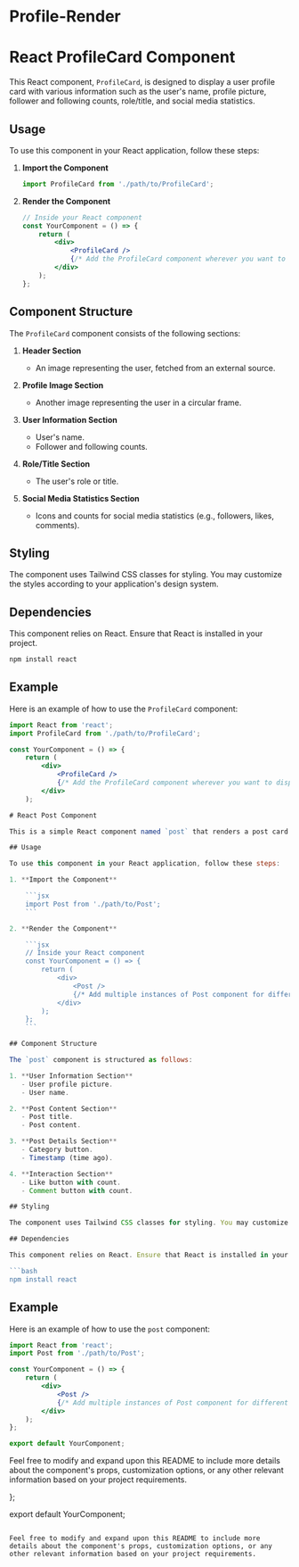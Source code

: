 # Profile-Render

# React ProfileCard Component

This React component, `ProfileCard`, is designed to display a user profile card with various information such as the user's name, profile picture, follower and following counts, role/title, and social media statistics.

## Usage

To use this component in your React application, follow these steps:

1. **Import the Component**

    ```jsx
    import ProfileCard from './path/to/ProfileCard';
    ```

2. **Render the Component**

    ```jsx
    // Inside your React component
    const YourComponent = () => {
        return (
            <div>
                <ProfileCard />
                {/* Add the ProfileCard component wherever you want to display a user profile card */}
            </div>
        );
    };
    ```

## Component Structure

The `ProfileCard` component consists of the following sections:

1. **Header Section**
   - An image representing the user, fetched from an external source.

2. **Profile Image Section**
   - Another image representing the user in a circular frame.

3. **User Information Section**
   - User's name.
   - Follower and following counts.

4. **Role/Title Section**
   - The user's role or title.

5. **Social Media Statistics Section**
   - Icons and counts for social media statistics (e.g., followers, likes, comments).

## Styling

The component uses Tailwind CSS classes for styling. You may customize the styles according to your application's design system.

## Dependencies

This component relies on React. Ensure that React is installed in your project.

```bash
npm install react
```

## Example

Here is an example of how to use the `ProfileCard` component:

```jsx
import React from 'react';
import ProfileCard from './path/to/ProfileCard';

const YourComponent = () => {
    return (
        <div>
            <ProfileCard />
            {/* Add the ProfileCard component wherever you want to display a user profile card */}
        </div>
    );

# React Post Component

This is a simple React component named `post` that renders a post card UI. The component is designed to display information about a post, including the user's name, profile picture, post content, category, and timestamp. Additionally, it provides interaction elements such as like and comment counts.

## Usage

To use this component in your React application, follow these steps:

1. **Import the Component**

    ```jsx
    import Post from './path/to/Post';
    ```

2. **Render the Component**

    ```jsx
    // Inside your React component
    const YourComponent = () => {
        return (
            <div>
                <Post />
                {/* Add multiple instances of Post component for different posts */}
            </div>
        );
    };
    ```

## Component Structure

The `post` component is structured as follows:

1. **User Information Section**
   - User profile picture.
   - User name.

2. **Post Content Section**
   - Post title.
   - Post content.

3. **Post Details Section**
   - Category button.
   - Timestamp (time ago).

4. **Interaction Section**
   - Like button with count.
   - Comment button with count.

## Styling

The component uses Tailwind CSS classes for styling. You may customize the styles according to your application's design system.

## Dependencies

This component relies on React. Ensure that React is installed in your project.

```bash
npm install react
```

## Example

Here is an example of how to use the `post` component:

```jsx
import React from 'react';
import Post from './path/to/Post';

const YourComponent = () => {
    return (
        <div>
            <Post />
            {/* Add multiple instances of Post component for different posts */}
        </div>
    );
};

export default YourComponent;
```

Feel free to modify and expand upon this README to include more details about the component's props, customization options, or any other relevant information based on your project requirements.

};

export default YourComponent;
```

Feel free to modify and expand upon this README to include more details about the component's props, customization options, or any other relevant information based on your project requirements.
